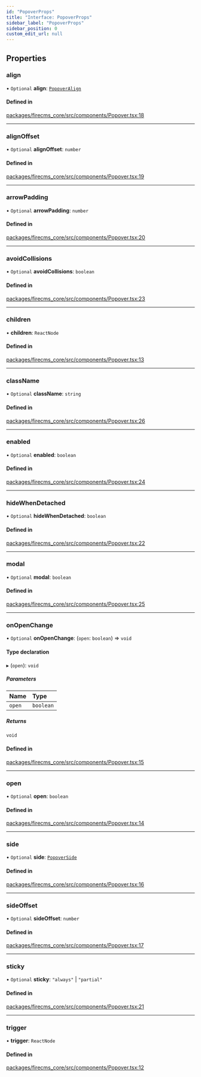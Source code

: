 ```yaml
---
id: "PopoverProps"
title: "Interface: PopoverProps"
sidebar_label: "PopoverProps"
sidebar_position: 0
custom_edit_url: null
---
```


## Properties

### align

• `Optional` **align**: [`PopoverAlign`](../types/PopoverAlign.md)

#### Defined in

[packages/firecms_core/src/components/Popover.tsx:18](https://github.com/FireCMSco/firecms/blob/d45f3739/packages/firecms_core/src/components/Popover.tsx#L18)

___

### alignOffset

• `Optional` **alignOffset**: `number`

#### Defined in

[packages/firecms_core/src/components/Popover.tsx:19](https://github.com/FireCMSco/firecms/blob/d45f3739/packages/firecms_core/src/components/Popover.tsx#L19)

___

### arrowPadding

• `Optional` **arrowPadding**: `number`

#### Defined in

[packages/firecms_core/src/components/Popover.tsx:20](https://github.com/FireCMSco/firecms/blob/d45f3739/packages/firecms_core/src/components/Popover.tsx#L20)

___

### avoidCollisions

• `Optional` **avoidCollisions**: `boolean`

#### Defined in

[packages/firecms_core/src/components/Popover.tsx:23](https://github.com/FireCMSco/firecms/blob/d45f3739/packages/firecms_core/src/components/Popover.tsx#L23)

___

### children

• **children**: `ReactNode`

#### Defined in

[packages/firecms_core/src/components/Popover.tsx:13](https://github.com/FireCMSco/firecms/blob/d45f3739/packages/firecms_core/src/components/Popover.tsx#L13)

___

### className

• `Optional` **className**: `string`

#### Defined in

[packages/firecms_core/src/components/Popover.tsx:26](https://github.com/FireCMSco/firecms/blob/d45f3739/packages/firecms_core/src/components/Popover.tsx#L26)

___

### enabled

• `Optional` **enabled**: `boolean`

#### Defined in

[packages/firecms_core/src/components/Popover.tsx:24](https://github.com/FireCMSco/firecms/blob/d45f3739/packages/firecms_core/src/components/Popover.tsx#L24)

___

### hideWhenDetached

• `Optional` **hideWhenDetached**: `boolean`

#### Defined in

[packages/firecms_core/src/components/Popover.tsx:22](https://github.com/FireCMSco/firecms/blob/d45f3739/packages/firecms_core/src/components/Popover.tsx#L22)

___

### modal

• `Optional` **modal**: `boolean`

#### Defined in

[packages/firecms_core/src/components/Popover.tsx:25](https://github.com/FireCMSco/firecms/blob/d45f3739/packages/firecms_core/src/components/Popover.tsx#L25)

___

### onOpenChange

• `Optional` **onOpenChange**: (`open`: `boolean`) => `void`

#### Type declaration

▸ (`open`): `void`

##### Parameters

| Name | Type |
| :------ | :------ |
| `open` | `boolean` |

##### Returns

`void`

#### Defined in

[packages/firecms_core/src/components/Popover.tsx:15](https://github.com/FireCMSco/firecms/blob/d45f3739/packages/firecms_core/src/components/Popover.tsx#L15)

___

### open

• `Optional` **open**: `boolean`

#### Defined in

[packages/firecms_core/src/components/Popover.tsx:14](https://github.com/FireCMSco/firecms/blob/d45f3739/packages/firecms_core/src/components/Popover.tsx#L14)

___

### side

• `Optional` **side**: [`PopoverSide`](../types/PopoverSide.md)

#### Defined in

[packages/firecms_core/src/components/Popover.tsx:16](https://github.com/FireCMSco/firecms/blob/d45f3739/packages/firecms_core/src/components/Popover.tsx#L16)

___

### sideOffset

• `Optional` **sideOffset**: `number`

#### Defined in

[packages/firecms_core/src/components/Popover.tsx:17](https://github.com/FireCMSco/firecms/blob/d45f3739/packages/firecms_core/src/components/Popover.tsx#L17)

___

### sticky

• `Optional` **sticky**: ``"always"`` \| ``"partial"``

#### Defined in

[packages/firecms_core/src/components/Popover.tsx:21](https://github.com/FireCMSco/firecms/blob/d45f3739/packages/firecms_core/src/components/Popover.tsx#L21)

___

### trigger

• **trigger**: `ReactNode`

#### Defined in

[packages/firecms_core/src/components/Popover.tsx:12](https://github.com/FireCMSco/firecms/blob/d45f3739/packages/firecms_core/src/components/Popover.tsx#L12)
